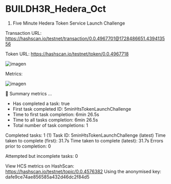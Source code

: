 # BUILDH3R_Hedera_Oct

1. Five Minute Hedera Token Service Launch Challenge

Transaction URL: https://hashscan.io/testnet/transaction/0.0.4967701@1728486651.439413556


Token URL: https://hashscan.io/testnet/token/0.0.4967718

![imagen](https://github.com/user-attachments/assets/cdfe3f62-58e4-4a56-8475-32a742232c0e)

Metrics:


![imagen](https://github.com/user-attachments/assets/cd3d1ebb-fb36-491f-923d-bc8352bf82b0)


🔢 Summary metrics  …

* Has completed a task: true
* First task completed ID: 5minHtsTokenLaunchChallenge
* Time to first task completion: 6min 26.5s
* Time to all tasks completion: 6min 26.5s
* Total number of task completions: 1

Completed tasks: 1
(1) Task ID: 5minHtsTokenLaunchChallenge (latest)
Time taken to complete (first): 31.7s
Time taken to complete (latest): 31.7s
Errors prior to completion: 0

Attempted but incomplete tasks: 0

View HCS metrics on HashScan:
 https://hashscan.io/testnet/topic/0.0.4576382 
Using the anonymised key: dafe9ce74ae856585a432d46dc2f84d5
